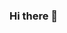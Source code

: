 ### Hi there 👋

<!--
**jeelsgit/jeelsgit** is a ✨ _special_ ✨ repository because its `README.md` (this file) appears on your GitHub profile.

Here are some ideas to get you started:

- 🔭 I’m currently seeking for Summer Coop 2024
- 🌱 I’m currently learning and gainging expreince in different languages
- 👯 I’m looking to collaborate on Projects
- 🤔 I’m looking for help with Guidance in technical world
- 💬 Ask me about programming problems or related to that
- 📫 How to reach me: jeelmiteshtandel@gmail.com
- 😄 Pronouns: Jeel
-->
